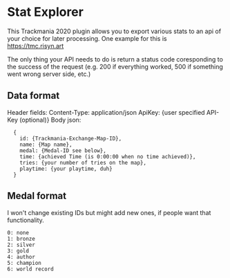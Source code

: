 # Stat Explorer

This Trackmania 2020 plugin allows you to export various stats to an api of your choice for later processing. One example for this is https://tmc.risyn.art

The only thing your API needs to do is return a status code coresponding to the success of the request (e.g. 200 if everything worked, 500 if something went wrong server side, etc.)
## Data format
Header fields:
  Content-Type: application/json
  ApiKey: {user specified API-Key (optional)}
Body json:
```
  {
    id: {Trackmania-Exchange-Map-ID},
    name: {Map name},
    medal: {Medal-ID see below},
    time: {achieved Time (is 0:00:00 when no time achieved)},
    tries: {your number of tries on the map},
    playtime: {your playtime, duh}
  }
```
## Medal format
I won't change existing IDs but might add new ones, if people want that functionality.
```
0: none
1: bronze
2: silver
3: gold
4: author
5: champion
6: world record
```

